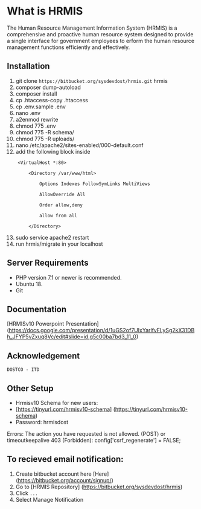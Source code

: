 What is HRMIS
==================

The Human Resource Management Information System (HRMIS) is a comprehensive and proactive human resource system designed to provide a single interface for government employees to erform the human resource management functions efficiently and effectively.



Installation
------------------
1.	git clone `https://bitbucket.org/sysdevdost/hrmis.git` hrmis
2.	composer dump-autoload
3.	composer install
4.	cp .htaccess-copy .htaccess
5.	cp .env.sample .env
6.	nano .env
7.	a2enmod rewrite
8.	chmod 775 .env
9.	chmod 775 -R schema/
10.	chmod 775 -R uploads/
11.	nano /etc/apache2/sites-enabled/000-default.conf
12.	add the following block inside

```
	<VirtualHost *:80>

		<Directory /var/www/html>

			Options Indexes FollowSymLinks MultiViews

			AllowOverride All

			Order allow,deny

			allow from all

		</Directory>

```
13.	sudo service apache2 restart
14.	run hrmis/migrate in your localhost

Server Requirements
------------------

* PHP version 7.1 or newer is recommended.
* Ubuntu 18.
* Git
 
Documentation
------------------

 [HRMISv10 Powerpoint Presentation] (https://docs.google.com/presentation/d/1uGS2of7UIxYarlfvFLySg2kX31DBh_JFYP5vZxuq8Vc/edit#slide=id.g5c00ba7bd3_11_0)
 
Acknowledgement
------------------

	DOSTCO - ITD

Other Setup
------------------

* Hrmisv10 Schema for new users:
* [https://tinyurl.com/hrmisv10-schema] (https://tinyurl.com/hrmisv10-schema)
* Password: hrmisdost

Errors:
	  The action you have requested is not allowed. (POST) or timeoutkeepalive 403 (Forbidden):
		config['csrf_regenerate'] = FALSE;

To recieved email notification:
------------------

1. Create bitbucket account here [Here] (https://bitbucket.org/account/signup/)
2. Go to [HRMIS Repository] (https://bitbucket.org/sysdevdost/hrmis)
3. Click `...`
4. Select Manage Notification